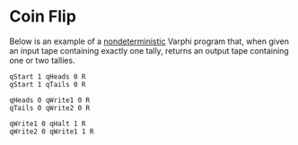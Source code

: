 # Coin Flip

Below is an example of a [nondeterministic](../../turing-machine-theory/nondeterministic-turing-machines.md) Varphi program that, when given an input tape containing exactly one tally, returns an output tape containing one or two tallies.&#x20;

```
qStart 1 qHeads 0 R
qStart 1 qTails 0 R

qHeads 0 qWrite1 0 R
qTails 0 qWrite2 0 R

qWrite1 0 qHalt 1 R
qWrite2 0 qWrite1 1 R
```

